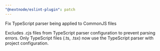 ```yaml
---
"@nextnode/eslint-plugin": patch
---
```


Fix TypeScript parser being applied to CommonJS files

Excludes .cjs files from TypeScript parser configuration to prevent parsing errors. Only TypeScript files (.ts, .tsx) now use the TypeScript parser with project configuration.